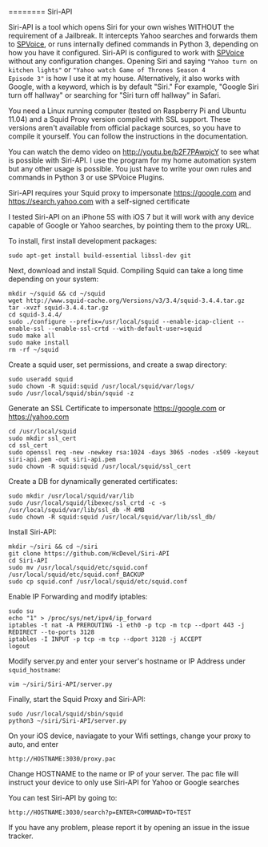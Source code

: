 ========
Siri-API

Siri-API is a tool which opens Siri for your own wishes WITHOUT the requirement of a Jailbreak. It intercepts Yahoo searches and forwards them to [SPVoice](https://github.com/Hackworth/SPVoice), or runs internally defined commands in Python 3, depending on how you have it configured. Siri-API is configured to work with [SPVoice](https://github.com/Hackworth/SPVoice) without any configuration changes. Opening Siri and saying <code>"Yahoo turn on kitchen lights"</code> or <code>"Yahoo watch Game of Thrones Season 4 Episode 3"</code> is how I use it at my house. Alternatively, it also works with Google, with a keyword, which is by default "Siri." For example, "Google Siri turn off hallway" or searching for "Siri turn off hallway" in Safari. 

You need a Linux running computer (tested on Raspberry Pi and Ubuntu 11.04) and a Squid Proxy version compiled with SSL support. These versions aren't available from official package sources, so you have to compile it yourself. You can follow the instructions in the documentation.

You can watch the demo video on http://youtu.be/b2F7PAwpjcY to see what is possible with Siri-API. I use the program for my home automation system but any other usage is possible. You just have to write your own rules and commands in Python 3 or use SPVoice Plugins. 

Siri-API requires your Squid proxy to impersonate https://google.com and https://search.yahoo.com with a self-signed certificate

I tested Siri-API on an iPhone 5S with iOS 7 but it will work with any device capable of Google or Yahoo searches, by pointing them to the proxy URL.

To install, first install development packages:

    sudo apt-get install build-essential libssl-dev git

Next, download and install Squid. Compiling Squid can take a long time depending on your system:

    mkdir ~/squid && cd ~/squid
    wget http://www.squid-cache.org/Versions/v3/3.4/squid-3.4.4.tar.gz
    tar -xvzf squid-3.4.4.tar.gz
    cd squid-3.4.4/
    sudo ./configure --prefix=/usr/local/squid --enable-icap-client --enable-ssl --enable-ssl-crtd --with-default-user=squid    
    sudo make all
    sudo make install
    rm -rf ~/squid

Create a squid user, set permissions, and create a swap directory:

    sudo useradd squid
    sudo chown -R squid:squid /usr/local/squid/var/logs/
    sudo /usr/local/squid/sbin/squid -z 

Generate an SSL Certificate to impersonate https://google.com or https://yahoo.com

    cd /usr/local/squid
    sudo mkdir ssl_cert
    cd ssl_cert
    sudo openssl req -new -newkey rsa:1024 -days 3065 -nodes -x509 -keyout
    siri-api.pem -out siri-api.pem
    sudo chown -R squid:squid /usr/local/squid/ssl_cert

Create a DB for dynamically generated certificates:

    sudo mkdir /usr/local/squid/var/lib
    sudo /usr/local/squid/libexec/ssl_crtd -c -s /usr/local/squid/var/lib/ssl_db -M 4MB
    sudo chown -R squid:squid /usr/local/squid/var/lib/ssl_db/

Install Siri-API:

    mkdir ~/siri && cd ~/siri
    git clone https://github.com/HcDevel/Siri-API
    cd Siri-API
    sudo mv /usr/local/squid/etc/squid.conf /usr/local/squid/etc/squid.conf_BACKUP
    sudo cp squid.conf /usr/local/squid/etc/squid.conf

Enable IP Forwarding and modify iptables:

    sudo su
    echo "1" > /proc/sys/net/ipv4/ip_forward
    iptables -t nat -A PREROUTING -i eth0 -p tcp -m tcp --dport 443 -j REDIRECT --to-ports 3128
    iptables -I INPUT -p tcp -m tcp --dport 3128 -j ACCEPT
    logout

Modify server.py and enter your server's hostname or IP Address under <code>squid_hostname</code>:

    vim ~/siri/Siri-API/server.py

Finally, start the Squid Proxy and Siri-API:

    sudo /usr/local/squid/sbin/squid
    python3 ~/siri/Siri-API/server.py

On your iOS device, naviagate to your Wifi settings, change your proxy to auto, and enter

    http://HOSTNAME:3030/proxy.pac

Change HOSTNAME to the name or IP of your server. The pac file will instruct your device to only use Siri-API for Yahoo or Google searches

You can test Siri-API by going to: 

    http://HOSTNAME:3030/search?p=ENTER+COMMAND+TO+TEST

If you have any problem, please report it by opening an issue in the issue tracker.

